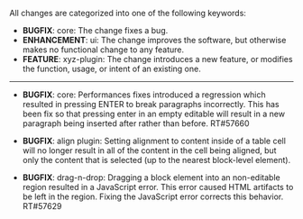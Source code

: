 All changes are categorized into one of the following keywords:

- **BUGFIX**: core: The change fixes a bug.
- **ENHANCEMENT**: ui: The change improves the software, but otherwise makes no
                   functional change to any feature.
- **FEATURE**: xyz-plugin: The change introduces a new feature, or modifies the
               function, usage, or intent of an existing one.

----

- **BUGFIX**: core: Performances fixes introduced a regression which resulted
              in pressing ENTER to break paragraphs incorrectly.  This has been
              fix so that pressing enter in an empty editable will result in a
              new paragraph being inserted after rather than before. RT#57660

- **BUGFIX**: align plugin: Setting alignment to content inside of a table cell
              will no longer result in all of the content in the cell being
              aligned, but only the content that is selected (up to the nearest
              block-level element).

- **BUGFIX**: drag-n-drop: Dragging a block element into an non-editable region
              resulted in a JavaScript error. This error caused HTML artifacts
              to be left in the region. Fixing the  JavaScript error corrects
              this behavior. RT#57629

